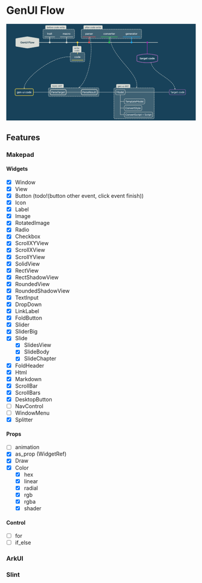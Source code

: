 # GenUI Flow

![](./README/flow.png)


## Features

### Makepad

#### Widgets
- [x] Window
- [x] View
- [x] Button (todo!(button other event, click event finish))
- [x] Icon
- [x] Label 
- [x] Image
- [x] RotatedImage
- [x] Radio
- [x] Checkbox
- [x] ScrollXYView
- [x] ScrollXView
- [x] ScrollYView
- [x] SolidView
- [x] RectView
- [x] RectShadowView
- [x] RoundedView
- [x] RoundedShadowView
- [x] TextInput
- [x] DropDown
- [x] LinkLabel
- [x] FoldButton
- [x] Slider
- [x] SliderBig
- [x] Slide
  - [x] SlidesView
  - [x] SlideBody
  - [x] SlideChapter
- [x] FoldHeader
- [x] Html
- [x] Markdown
- [x] ScrollBar
- [x] ScrollBars
- [x] DesktopButton
- [ ] NavControl
- [ ] WindowMenu
- [x] Splitter

#### Props

- [ ] animation
- [x] as_prop (WidgetRef)
- [x] Draw
- [x] Color
  - [x] hex
  - [x] linear
  - [x] radial
  - [x] rgb
  - [x] rgba
  - [x] shader 

#### Control

- [ ] for
- [ ] if_else

### ArkUI

### Slint